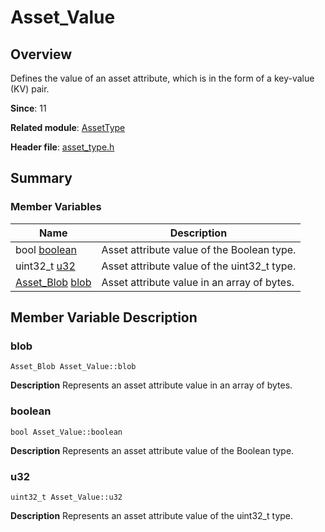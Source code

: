 # Asset_Value


## Overview

Defines the value of an asset attribute, which is in the form of a key-value (KV) pair.

**Since**: 11

**Related module**: [AssetType](_asset_type.md)

**Header file**: [asset_type.h](asset__type_8h.md)


## Summary


### Member Variables

| Name| Description|
| -------- | -------- |
| bool [boolean](#boolean) | Asset attribute value of the Boolean type. |
| uint32_t [u32](#u32) | Asset attribute value of the uint32_t type. |
| [Asset_Blob](_asset___blob.md) [blob](#blob) | Asset attribute value in an array of bytes. |


## Member Variable Description


### blob

```
Asset_Blob Asset_Value::blob
```
**Description**
Represents an asset attribute value in an array of bytes.


### boolean

```
bool Asset_Value::boolean
```
**Description**
Represents an asset attribute value of the Boolean type.


### u32

```
uint32_t Asset_Value::u32
```
**Description**
Represents an asset attribute value of the uint32_t type.
